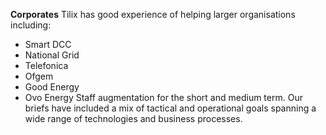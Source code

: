 __Corporates__ 
Tilix has good experience of helping larger organisations including:
* Smart DCC
* National Grid
* Telefonica
* Ofgem
* Good Energy
* Ovo Energy
Staff augmentation for the short and medium term. Our briefs have included a mix of tactical and operational goals spanning a wide range of technologies and business processes.
